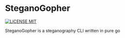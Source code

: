 # SteganoGopher 

[![LICENSE MIT](https://img.shields.io/badge/license-MIT-brightgreen.svg)](https://img.shields.io/badge/license-MIT-brightgreen.svg)

SteganoGopher is a steganography CLI written in pure go
